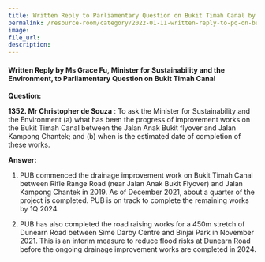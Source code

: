 ```yaml
---  
title: Written Reply to Parliamentary Question on Bukit Timah Canal by Ms Grace Fu, Minister for Sustainability and the Environment  
permalink: /resource-room/category/2022-01-11-written-reply-to-pq-on-bukit-timah-canal/  
image:  
file_url:  
description:  
---  
```

#### Written Reply by Ms Grace Fu, Minister for Sustainability and the Environment, to Parliamentary Question on Bukit Timah Canal


**Question:**

**1352. Mr Christopher de Souza** : To ask the Minister for Sustainability and the Environment (a) what has been the progress of improvement works on the Bukit Timah Canal between the Jalan Anak Bukit flyover and Jalan Kampong Chantek; and (b) when is the estimated date of completion of these works.

**Answer:**

1. PUB commenced the drainage improvement work on Bukit Timah Canal between Rifle Range Road (near Jalan Anak Bukit Flyover) and Jalan Kampong Chantek in 2019. As of December 2021, about a quarter of the project is completed. PUB is on track to complete the remaining works by 1Q 2024.

2. PUB has also completed the road raising works for a 450m stretch of Dunearn Road between Sime Darby Centre and Binjai Park in November 2021. This is an interim measure to reduce flood risks at Dunearn Road before the ongoing drainage improvement works are completed in 2024.
